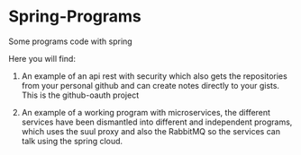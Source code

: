 # Spring-Programs
Some programs code with spring 

Here you will find:

1. An example of an api rest with security which also gets the repositories from your personal github and can create notes directly to your gists. This is the github-oauth project 

2. An example of a working program with microservices, the different services have been dismantled into different and independent programs, which uses the suul proxy and also the RabbitMQ so the services can talk using the spring cloud.
